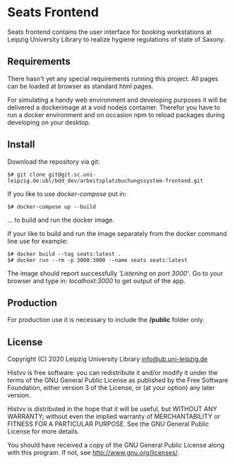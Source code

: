 # Seats Frontend

Seats frontend contains the user interface for booking workstations at Leipzig University Library to realize hygiene regulations of state of Saxony.

## Requirements

There hasn't yet any special requirements running this project. All pages can be loaded at browser as standard html pages.

For simulating a handy web environment and developing purposes it will be delivered a dockerimage at a void nodejs container. Therefor you have to run a docker environment and on occasion npm to reload packages during developing on your desktop.

## Install

Download the repository via git:

```
$# git clone git@git.sc.uni-leipzig.de:ubl/bdd_dev/arbeitsplatzbuchungssystem-frontend.git
```

If you like to use _docker-compose_ put in:

```
$# docker-compose up --build
```

... to build and run the docker image.

If your like to build and run the image separately from the docker command line use for example:

```
$# docker build --tag seats:latest .
$# docker run --rm -p 3000:3000 --name seats seats:latest
```

The image should report successfully _'Listening on port 3000'_. Go to your browser and type in: _localhost:3000_ to get output of the app.

## Production

For production use it is necessary to include the **/public** folder only.

## License

Copyright (C) 2020 Leipzig University Library <info@ub.uni-leipzig.de>

Histvv is free software: you can redistribute it and/or modify it under the
terms of the GNU General Public License as published by the Free Software
Foundation, either version 3 of the License, or (at your option) any later
version.

Histvv is distributed in the hope that it will be useful, but WITHOUT ANY
WARRANTY; without even the implied warranty of MERCHANTABILITY or FITNESS FOR A
PARTICULAR PURPOSE.  See the GNU General Public License for more details.

You should have received a copy of the GNU General Public License along with
this program.  If not, see <http://www.gnu.org/licenses/>.
